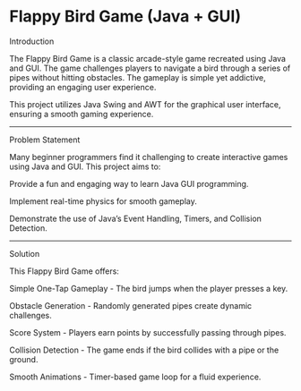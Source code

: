 <h1>Flappy Bird Game (Java + GUI)</h1>

Introduction

The Flappy Bird Game is a classic arcade-style game recreated using Java and GUI. The game challenges players to navigate a bird through a series of pipes without hitting obstacles. The gameplay is simple yet addictive, providing an engaging user experience.

This project utilizes Java Swing and AWT for the graphical user interface, ensuring a smooth gaming experience.
<hr>

Problem Statement

Many beginner programmers find it challenging to create interactive games using Java and GUI. This project aims to:

Provide a fun and engaging way to learn Java GUI programming.

Implement real-time physics for smooth gameplay.

Demonstrate the use of Java’s Event Handling, Timers, and Collision Detection.
<hr>
Solution

This Flappy Bird Game offers:

Simple One-Tap Gameplay - The bird jumps when the player presses a key.

Obstacle Generation - Randomly generated pipes create dynamic challenges.

Score System - Players earn points by successfully passing through pipes.

Collision Detection - The game ends if the bird collides with a pipe or the ground.

Smooth Animations - Timer-based game loop for a fluid experience.
